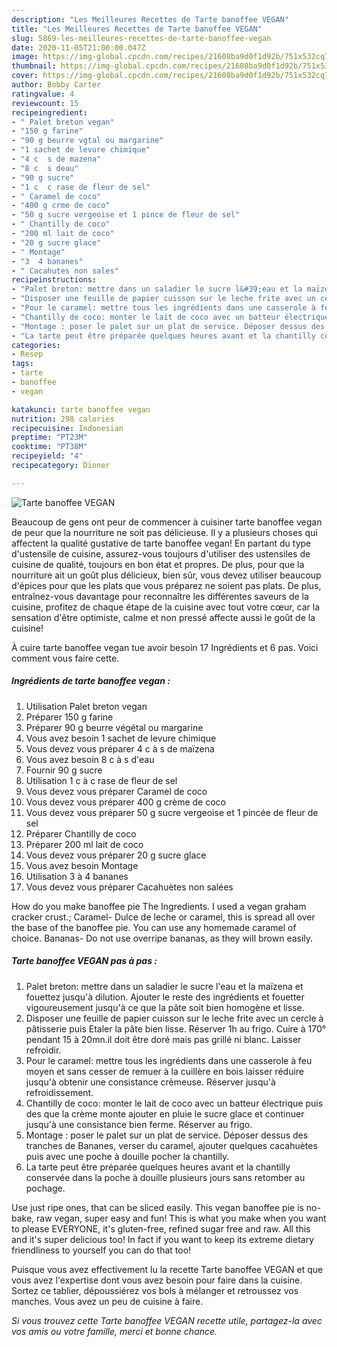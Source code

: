 ```yaml
---
description: "Les Meilleures Recettes de Tarte banoffee VEGAN"
title: "Les Meilleures Recettes de Tarte banoffee VEGAN"
slug: 5869-les-meilleures-recettes-de-tarte-banoffee-vegan
date: 2020-11-05T21:00:00.047Z
image: https://img-global.cpcdn.com/recipes/21608ba9d0f1d92b/751x532cq70/tarte-banoffee-vegan-photo-principale-de-la-recette.jpg
thumbnail: https://img-global.cpcdn.com/recipes/21608ba9d0f1d92b/751x532cq70/tarte-banoffee-vegan-photo-principale-de-la-recette.jpg
cover: https://img-global.cpcdn.com/recipes/21608ba9d0f1d92b/751x532cq70/tarte-banoffee-vegan-photo-principale-de-la-recette.jpg
author: Bobby Carter
ratingvalue: 4
reviewcount: 15
recipeingredient:
- " Palet breton vegan"
- "150 g farine"
- "90 g beurre vgtal ou margarine"
- "1 sachet de levure chimique"
- "4 c  s de mazena"
- "8 c  s deau"
- "90 g sucre"
- "1 c  c rase de fleur de sel"
- " Caramel de coco"
- "400 g crme de coco"
- "50 g sucre vergeoise et 1 pince de fleur de sel"
- " Chantilly de coco"
- "200 ml lait de coco"
- "20 g sucre glace"
- " Montage"
- "3  4 bananes"
- " Cacahutes non sales"
recipeinstructions:
- "Palet breton: mettre dans un saladier le sucre l&#39;eau et la maïzena et fouettez jusqu&#39;à dilution. Ajouter le reste des ingrédients et fouetter vigoureusement jusqu&#39;à ce que la pâte soit bien homogène et lisse."
- "Disposer une feuille de papier cuisson sur le leche frite avec un cercle à pâtisserie puis Etaler la pâte bien lisse. Réserver 1h au frigo. Cuire à 170° pendant 15 à 20mn.il doit être doré mais pas grillé ni blanc. Laisser refroidir."
- "Pour le caramel: mettre tous les ingrédients dans une casserole à feu moyen et sans cesser de remuer à la cuillère en bois laisser réduire jusqu&#39;à obtenir une consistance crèmeuse. Réserver jusqu&#39;à refroidissement."
- "Chantilly de coco: monter le lait de coco avec un batteur électrique puis des que la crème monte ajouter en pluie le sucre glace et continuer jusqu&#39;à une consistance bien ferme. Réserver au frigo."
- "Montage : poser le palet sur un plat de service. Déposer dessus des tranches de Bananes, verser du caramel, ajouter quelques cacahuètes puis avec une poche à douille pocher la chantilly."
- "La tarte peut être préparée quelques heures avant et la chantilly conservée dans la poche à douille plusieurs jours sans retomber au pochage."
categories:
- Resep
tags:
- tarte
- banoffee
- vegan

katakunci: tarte banoffee vegan 
nutrition: 298 calories
recipecuisine: Indonesian
preptime: "PT23M"
cooktime: "PT38M"
recipeyield: "4"
recipecategory: Dinner

---
```



![Tarte banoffee VEGAN](https://img-global.cpcdn.com/recipes/21608ba9d0f1d92b/751x532cq70/tarte-banoffee-vegan-photo-principale-de-la-recette.jpg)

Beaucoup de gens ont peur de commencer à cuisiner tarte banoffee vegan de peur que la nourriture ne soit pas délicieuse. Il y a plusieurs choses qui affectent la qualité gustative de tarte banoffee vegan! En partant du type d'ustensile de cuisine, assurez-vous toujours d'utiliser des ustensiles de cuisine de qualité, toujours en bon état et propres. De plus, pour que la nourriture ait un goût plus délicieux, bien sûr, vous devez utiliser beaucoup d'épices pour que les plats que vous préparez ne soient pas plats. De plus, entraînez-vous davantage pour reconnaître les différentes saveurs de la cuisine, profitez de chaque étape de la cuisine avec tout votre cœur, car la sensation d'être optimiste, calme et non pressé affecte aussi le goût de la cuisine!

<!--inarticleads1-->

À cuire tarte banoffee vegan tue avoir besoin 17 Ingrédients et 6 pas. Voici comment vous faire cette.

##### Ingrédients de tarte banoffee vegan :

1. Utilisation  Palet breton vegan
1. Préparer 150 g farine
1. Préparer 90 g beurre végétal ou margarine
1. Vous avez besoin 1 sachet de levure chimique
1. Vous devez vous préparer 4 c à s de maïzena
1. Vous avez besoin 8 c à s d&#39;eau
1. Fournir 90 g sucre
1. Utilisation 1 c à c rase de fleur de sel
1. Vous devez vous préparer  Caramel de coco
1. Vous devez vous préparer 400 g crème de coco
1. Vous devez vous préparer 50 g sucre vergeoise et 1 pincée de fleur de sel
1. Préparer  Chantilly de coco
1. Préparer 200 ml lait de coco
1. Vous devez vous préparer 20 g sucre glace
1. Vous avez besoin  Montage
1. Utilisation 3 à 4 bananes
1. Vous devez vous préparer  Cacahuètes non salées


How do you make banoffee pie The Ingredients. I used a vegan graham cracker crust.; Caramel- Dulce de leche or caramel, this is spread all over the base of the banoffee pie. You can use any homemade caramel of choice. Bananas- Do not use overripe bananas, as they will brown easily. 

<!--inarticleads2-->

##### Tarte banoffee VEGAN pas à pas :

1. Palet breton: mettre dans un saladier le sucre l&#39;eau et la maïzena et fouettez jusqu&#39;à dilution. Ajouter le reste des ingrédients et fouetter vigoureusement jusqu&#39;à ce que la pâte soit bien homogène et lisse.
1. Disposer une feuille de papier cuisson sur le leche frite avec un cercle à pâtisserie puis Etaler la pâte bien lisse. Réserver 1h au frigo. Cuire à 170° pendant 15 à 20mn.il doit être doré mais pas grillé ni blanc. Laisser refroidir.
1. Pour le caramel: mettre tous les ingrédients dans une casserole à feu moyen et sans cesser de remuer à la cuillère en bois laisser réduire jusqu&#39;à obtenir une consistance crèmeuse. Réserver jusqu&#39;à refroidissement.
1. Chantilly de coco: monter le lait de coco avec un batteur électrique puis des que la crème monte ajouter en pluie le sucre glace et continuer jusqu&#39;à une consistance bien ferme. Réserver au frigo.
1. Montage : poser le palet sur un plat de service. Déposer dessus des tranches de Bananes, verser du caramel, ajouter quelques cacahuètes puis avec une poche à douille pocher la chantilly.
1. La tarte peut être préparée quelques heures avant et la chantilly conservée dans la poche à douille plusieurs jours sans retomber au pochage.


Use just ripe ones, that can be sliced easily. This vegan banoffee pie is no-bake, raw vegan, super easy and fun! This is what you make when you want to please EVERYONE, it&#39;s gluten-free, refined sugar free and raw. All this and it&#39;s super delicious too! In fact if you want to keep its extreme dietary friendliness to yourself you can do that too! 

<!--inarticleads1-->

<p>
Puisque vous avez effectivement lu la recette Tarte banoffee VEGAN et que vous avez l'expertise dont vous avez besoin pour faire dans la cuisine. Sortez ce tablier, dépoussiérez vos bols à mélanger et retroussez vos manches. Vous avez un peu de cuisine à faire.
</p>

<p>
<i>Si vous trouvez cette Tarte banoffee VEGAN recette utile, partagez-la avec vos amis ou votre famille, merci et bonne chance.</i>
</p>
